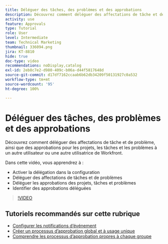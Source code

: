 ```yaml
---
title: Déléguer des tâches, des problèmes et des approbations
description: Découvrez comment déléguer des affectations de tâche et de problème, ainsi que des approbations pour les projets, les tâches et les problèmes à un autre utilisateur ou une autre utilisatrice de Workfront.
activity: use
feature: Approvals
type: Tutorial
role: User
level: Intermediate
team: Technical Marketing
thumbnail: 336094.png
jira: KT-8810
hide: true
doc-type: video
recommendations: noDisplay,catalog
exl-id: 2eb8c7e2-d980-409c-b06a-d44f5817648d
source-git-commit: d17df7162ccaab6b62db34209f50131927c0a532
workflow-type: tm+mt
source-wordcount: '95'
ht-degree: 100%

---
```


# Déléguer des tâches, des problèmes et des approbations

Découvrez comment déléguer des affectations de tâche et de problème, ainsi que des approbations pour les projets, les tâches et les problèmes à un autre utilisateur ou une autre utilisatrice de Workfront.

Dans cette vidéo, vous apprendrez à :

* Activer la délégation dans la configuration
* Déléguer des affectations de tâches et de problèmes
* Déléguer les approbations des projets, tâches et problèmes
* Identifier des approbations déléguées

>[!VIDEO](https://video.tv.adobe.com/v/3446378/?quality=12&learn=on&enablevpops&captions=fre_fr)

## Tutoriels recommandés sur cette rubrique

* [Configurer les notifications d’événement](/help/administration-and-setup/email-and-in-app-notifications/admin-set-up-event-notifications.md)
* [Créer un processus d’approbation global et à usage unique](/help/manage-work/approval-processes-and-milestone-paths/create-a-single-use-approval-process.md)
* [Comprendre les processus d’approbation propres à chaque groupe](/help/administration-and-setup/approval-processes-and-milestone-paths/group-specific-approval-processes.md)

